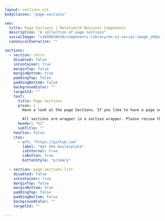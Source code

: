 ```yaml
---
layout: sections.njk
bodyClasses: "page-sections"

seo:
  title: Page Sections | Metalsmith Nunjucks Components
  description: "A collection of page sections"
  socialImage: "v1648838418/components-library/ms-nj-social-image_jb9yox.jpg"
  canonicalOverwrite: ""

sections:
  - section: intro
    disabled: false
    inContainer: true
    marginTop: false
    marginBottom: true
    paddingTop: false
    paddingBottom: false
    backgroundColor: ""
    targetId: ""
    text:
      title: Page Sections
      prose: |-
        Have a look at the page Sections. If you like to have a page section added please chat with us on [Gitter](https://gitter.im/metalsmith/community). If you like to contribute a component, issue a [pull request]().

        All sections are wrapper in a section wrapper. Please review the [section wrapper](/page-sections/section-wrapper) page.
      header: "h1"
      subTitle: ""
    hasCtas: false
    ctas:
      - url: "https://github.com"
        label: "Get the boilerplate"
        isExternal: true
        isButton: true
        buttonStyle: "primary"
  
  - section: page-sections-list
    disabled: false
    inContainer: true
    marginTop: false
    marginBottom: true
    paddingTop: false
    paddingBottom: false
    backgroundColor: ""
    targetId: ""
    
---
```



